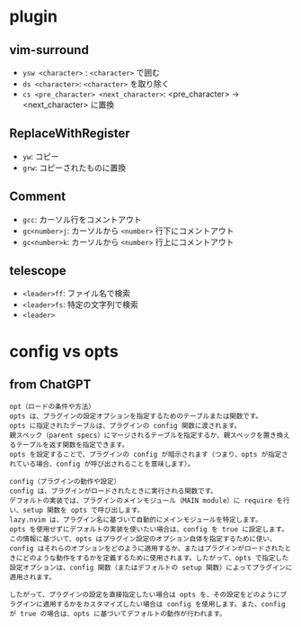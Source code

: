 # plugin

## vim-surround

- `ysw <character>` : `<character>` で囲む
- `ds <character>`: `<character>` を取り除く
- `cs <pre_character> <next_character>`: <pre_character> -> <next_character> に置換

## ReplaceWithRegister

- `yw`: コピー
- `grw`: コピーされたものに置換

## Comment

- `gcc`: カーソル行をコメントアウト
- `gc<number>j`: カーソルから `<number>` 行下にコメントアウト
- `gc<number>k`: カーソルから `<number>` 行上にコメントアウト

## telescope

- `<leader>ff`: ファイル名で検索
- `<leader>fs`: 特定の文字列で検索
- `<leader>`

# config vs opts

## from ChatGPT

```
opt（ロードの条件や方法）
opts は、プラグインの設定オプションを指定するためのテーブルまたは関数です。
opts に指定されたテーブルは、プラグインの config 関数に渡されます。
親スペック（parent specs）にマージされるテーブルを指定するか、親スペックを置き換えるテーブルを返す関数を指定できます。
opts を設定することで、プラグインの config が暗示されます（つまり、opts が指定されている場合、config が呼び出されることを意味します）。

config（プラグインの動作や設定）
config は、プラグインがロードされたときに実行される関数です。
デフォルトの実装では、プラグインのメインモジュール（MAIN module）に require を行い、setup 関数を opts で呼び出します。
lazy.nvim は、プラグイン名に基づいて自動的にメインモジュールを特定します。
opts を使用せずにデフォルトの実装を使いたい場合は、config を true に設定します。
この情報に基づいて、opts はプラグイン設定のオプション自体を指定するために使い、config はそれらのオプションをどのように適用するか、またはプラグインがロードされたときにどのような動作をするかを定義するために使用されます。したがって、opts で指定した設定オプションは、config 関数（またはデフォルトの setup 関数）によってプラグインに適用されます。

したがって、プラグインの設定を直接指定したい場合は opts を、その設定をどのようにプラグインに適用するかをカスタマイズしたい場合は config を使用します。また、config が true の場合は、opts に基づいてデフォルトの動作が行われます。

```

